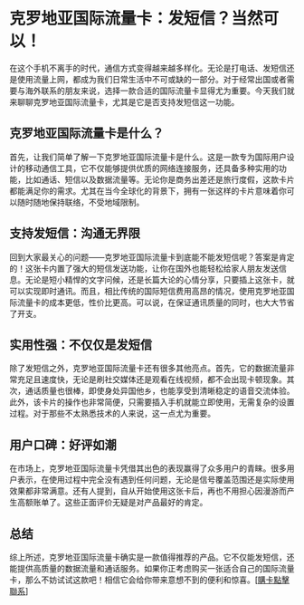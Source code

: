 # 克罗地亚国际流量卡：发短信？当然可以！

在这个手机不离手的时代，通信方式变得越来越多样化。无论是打电话、发短信还是使用流量上网，都成为我们日常生活中不可或缺的一部分。对于经常出国或者需要与海外联系的朋友来说，选择一款合适的国际流量卡显得尤为重要。今天我们就来聊聊克罗地亚国际流量卡，尤其是它是否支持发短信这一功能。

## 克罗地亚国际流量卡是什么？

首先，让我们简单了解一下克罗地亚国际流量卡是什么。这是一款专为国际用户设计的移动通信工具，它不仅能够提供优质的网络连接服务，还具备多种实用的功能，比如通话、短信以及数据流量等。无论你是商务出差还是旅行度假，这款卡片都能满足你的需求。尤其在当今全球化的背景下，拥有一张这样的卡片意味着你可以随时随地保持联络，不受地域限制。

## 支持发短信：沟通无界限

回到大家最关心的问题——克罗地亚国际流量卡到底能不能发短信呢？答案是肯定的！这张卡内置了强大的短信发送功能，让你在国外也能轻松给家人朋友发送信息。无论是短小精悍的文字问候，还是长篇大论的心情分享，只要插上这张卡，就可以实现即时通讯。而且，相比传统的国际短信费用高昂的情况，使用克罗地亚国际流量卡的成本更低，性价比更高。可以说，在保证通讯质量的同时，也大大节省了开支。

## 实用性强：不仅仅是发短信

除了发短信之外，克罗地亚国际流量卡还有很多其他亮点。首先，它的数据流量非常充足且速度快，无论是刷社交媒体还是观看在线视频，都不会出现卡顿现象。其次，通话质量也很棒，即使身处异国他乡，也能享受到清晰稳定的语音交流体验。此外，该卡片的操作也非常简便，只需要插入手机就能立即使用，无需复杂的设置过程。对于那些不太熟悉技术的人来说，这一点尤为重要。

## 用户口碑：好评如潮

在市场上，克罗地亚国际流量卡凭借其出色的表现赢得了众多用户的青睐。很多用户表示，在使用过程中完全没有遇到任何问题，无论是信号覆盖范围还是实际使用效果都非常满意。还有人提到，自从开始使用这张卡后，再也不用担心因漫游而产生高额账单了。这些正面评价无疑是对产品最好的肯定。

## 总结

综上所述，克罗地亚国际流量卡确实是一款值得推荐的产品。它不仅能发短信，还能提供高质量的数据流量和通话服务。如果你正考虑购买一张适合自己的国际流量卡，那么不妨试试这款吧！相信它会给你带来意想不到的便利和惊喜。[[購卡點擊聯系](https://t.me/s/esim1088)]